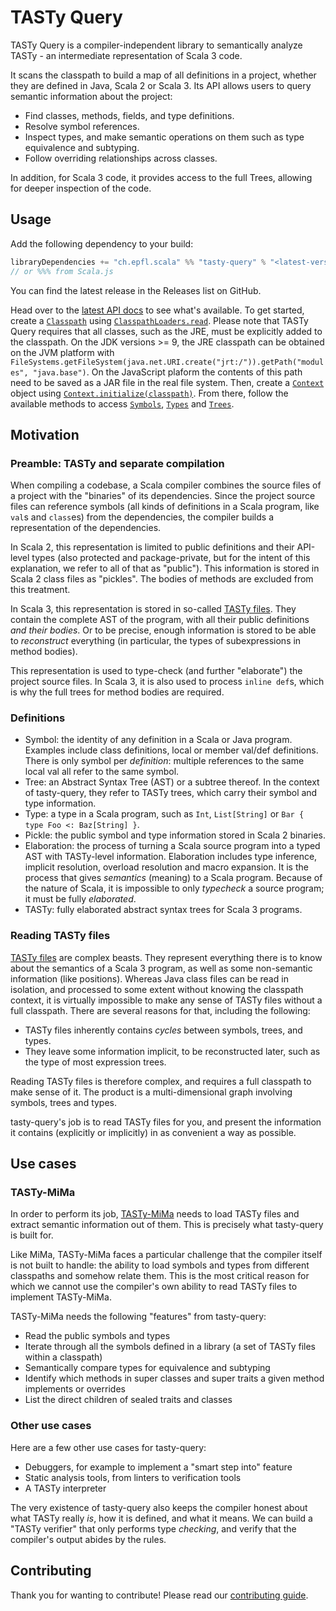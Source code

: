 # TASTy Query

TASTy Query is a compiler-independent library to semantically analyze TASTy - an intermediate representation of Scala 3 code.

It scans the classpath to build a map of all definitions in a project, whether they are defined in Java, Scala 2 or Scala 3.
Its API allows users to query semantic information about the project:

* Find classes, methods, fields, and type definitions.
* Resolve symbol references.
* Inspect types, and make semantic operations on them such as type equivalence and subtyping.
* Follow overriding relationships across classes.

In addition, for Scala 3 code, it provides access to the full Trees, allowing for deeper inspection of the code.

## Usage

Add the following dependency to your build:

```scala
libraryDependencies += "ch.epfl.scala" %% "tasty-query" % "<latest-version>"
// or %%% from Scala.js
```

You can find the latest release in the Releases list on GitHub.

Head over to the [latest API docs](https://javadoc.io/doc/ch.epfl.scala/tasty-query_3/latest/tastyquery.html) to see what's available.
To get started, create a [`Classpath`](https://javadoc.io/page/ch.epfl.scala/tasty-query_3/latest/tastyquery/Classpaths$.html) using [`ClasspathLoaders.read`](https://javadoc.io/page/ch.epfl.scala/tasty-query_3/latest/tastyquery/jdk/ClasspathLoaders$.html).
Please note that TASTy Query requires that all classes, such as the JRE, must be explicitly added to the classpath.
On the JDK versions >= 9, the JRE classpath can be obtained on the JVM platform with `FileSystems.getFileSystem(java.net.URI.create("jrt:/")).getPath("modules", "java.base")`.
On the JavaScript plaform the contents of this path need to be saved as a JAR file in the real file system.
Then, create a [`Context`](https://javadoc.io/page/ch.epfl.scala/tasty-query_3/latest/tastyquery/Contexts$$Context.html) object using [`Context.initialize(classpath)`](https://javadoc.io/page/ch.epfl.scala/tasty-query_3/latest/tastyquery/Contexts$$Context$.html#initialize-a22).
From there, follow the available methods to access [`Symbols`](https://javadoc.io/page/ch.epfl.scala/tasty-query_3/latest/tastyquery/Symbols$.html), [`Types`](https://javadoc.io/page/ch.epfl.scala/tasty-query_3/latest/tastyquery/Types$.html) and [`Trees`](https://javadoc.io/page/ch.epfl.scala/tasty-query_3/latest/tastyquery/Trees$.html).

## Motivation

### Preamble: TASTy and separate compilation

When compiling a codebase, a Scala compiler combines the source files of a project with the "binaries" of its dependencies.
Since the project source files can reference symbols (all kinds of definitions in a Scala program, like `val`s and `class`es) from the dependencies, the compiler builds a representation of the dependencies.

In Scala 2, this representation is limited to public definitions and their API-level types (also protected and package-private, but for the intent of this explanation, we refer to all of that as "public").
This information is stored in Scala 2 class files as "pickles".
The bodies of methods are excluded from this treatment.

In Scala 3, this representation is stored in so-called [TASTy files](https://docs.scala-lang.org/scala3/guides/tasty-overview.html).
They contain the complete AST of the program, with all their public definitions *and their bodies*.
Or to be precise, enough information is stored to be able to *reconstruct* everything (in particular, the types of subexpressions in method bodies).

This representation is used to type-check (and further "elaborate") the project source files.
In Scala 3, it is also used to process `inline def`s, which is why the full trees for method bodies are required.

### Definitions

* Symbol: the identity of any definition in a Scala or Java program.
  Examples include class definitions, local or member val/def definitions.
  There is only symbol per *definition*: multiple references to the same local val all refer to the same symbol.
* Tree: an Abstract Syntax Tree (AST) or a subtree thereof.
  In the context of tasty-query, they refer to TASTy trees, which carry their symbol and type information.
* Type: a type in a Scala program, such as `Int`, `List[String]` or `Bar { type Foo <: Baz[String] }`.
* Pickle: the public symbol and type information stored in Scala 2 binaries.
* Elaboration: the process of turning a Scala source program into a typed AST with TASTy-level information.
  Elaboration includes type inference, implicit resolution, overload resolution and macro expansion.
  It is the process that gives *semantics* (meaning) to a Scala program.
  Because of the nature of Scala, it is impossible to only *typecheck* a source program; it must be fully *elaborated*.
* TASTy: fully elaborated abstract syntax trees for Scala 3 programs.

### Reading TASTy files

[TASTy files](https://docs.scala-lang.org/scala3/guides/tasty-overview.html) are complex beasts.
They represent everything there is to know about the semantics of a Scala 3 program, as well as some non-semantic information (like positions).
Whereas Java class files can be read in isolation, and processed to some extent without knowing the classpath context, it is virtually impossible to make any sense of TASTy files without a full classpath.
There are several reasons for that, including the following:

* TASTy files inherently contains *cycles* between symbols, trees, and types.
* They leave some information implicit, to be reconstructed later, such as the type of most expression trees.

Reading TASTy files is therefore complex, and requires a full classpath to make sense of it.
The product is a multi-dimensional graph involving symbols, trees and types.

tasty-query's job is to read TASTy files for you, and present the information it contains (explicitly or implicitly) in as convenient a way as possible.

## Use cases

### TASTy-MiMa

In order to perform its job, [TASTy-MiMa](https://github.com/scalacenter/tasty-mima) needs to load TASTy files and extract semantic information out of them.
This is precisely what tasty-query is built for.

Like MiMa, TASTy-MiMa faces a particular challenge that the compiler itself is not built to handle: the ability to load symbols and types from different classpaths and somehow relate them.
This is the most critical reason for which we cannot use the compiler's own ability to read TASTy files to implement TASTy-MiMa.

TASTy-MiMa needs the following "features" from tasty-query:

* Read the public symbols and types
* Iterate through all the symbols defined in a library (a set of TASTy files within a classpath)
* Semantically compare types for equivalence and subtyping
* Identify which methods in super classes and super traits a given method implements or overrides
* List the direct children of sealed traits and classes

### Other use cases

Here are a few other use cases for tasty-query:

* Debuggers, for example to implement a "smart step into" feature
* Static analysis tools, from linters to verification tools
* A TASTy interpreter

The very existence of tasty-query also keeps the compiler honest about what TASTy really *is*, how it is defined, and what it means.
We can build a "TASTy verifier" that only performs type *checking*, and verify that the compiler's output abides by the rules.

## Contributing

Thank you for wanting to contribute! Please read our [contributing guide](CONTRIBUTING.md).
